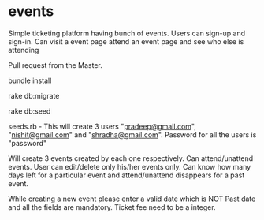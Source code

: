 # events
Simple ticketing platform having bunch of events. Users can sign-up and sign-in. Can visit a event page attend an event page and see who else is attending

Pull request from the Master.

bundle install

rake db:migrate

rake db:seed

seeds.rb - This will create 3 users "pradeep@gmail.com", "nishit@gmail.com"  and "shradha@gmail.com". Password for all the users is "password"

Will create 3 events created by each one respectively. Can attend/unattend events. User can edit/delete only his/her events only.
Can know how many days left for a particular event and attend/unattend disappears for a past event.

While creating a new event please enter a valid date which is NOT Past date and all the fields are mandatory. Ticket fee need to be a integer.  
